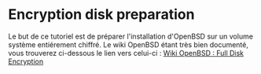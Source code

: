 Encryption disk preparation
===

Le but de ce tutoriel est de préparer l'installation d'OpenBSD sur un volume système entiérement chiffré.
Le wiki OpenBSD étant très bien documenté, vous trouverez ci-dessous le lien vers celui-ci : [Wiki OpenBSD : Full Disk Encryption](https://www.openbsd.org/faq/faq14.html#softraidFDE)

